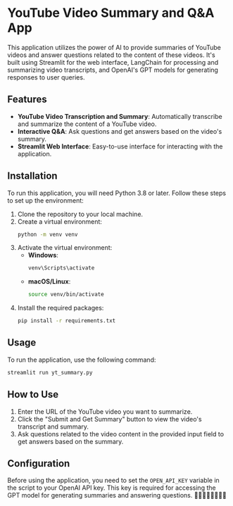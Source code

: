 # YouTube Video Summary and Q&A App

This application utilizes the power of AI to provide summaries of YouTube videos and answer questions related to the content of these videos. It's built using Streamlit for the web interface, LangChain for processing and summarizing video transcripts, and OpenAI's GPT models for generating responses to user queries.

## Features

- **YouTube Video Transcription and Summary**: Automatically transcribe and summarize the content of a YouTube video.
- **Interactive Q&A**: Ask questions and get answers based on the video's summary.
- **Streamlit Web Interface**: Easy-to-use interface for interacting with the application.

## Installation

To run this application, you will need Python 3.8 or later. Follow these steps to set up the environment:

1. Clone the repository to your local machine.
2. Create a virtual environment:
   ```sh
   python -m venv venv
   ```
3. Activate the virtual environment:
   - **Windows**:
     ```sh
     venv\Scripts\activate
     ```
   - **macOS/Linux**:
     ```sh
     source venv/bin/activate
     ```
4. Install the required packages:
   ```sh
   pip install -r requirements.txt
   ```

## Usage

To run the application, use the following command:

```sh
streamlit run yt_summary.py
```

## How to Use

1. Enter the URL of the YouTube video you want to summarize.
2. Click the "Submit and Get Summary" button to view the video's transcript and summary.
3. Ask questions related to the video content in the provided input field to get answers based on the summary.

## Configuration

Before using the application, you need to set the `OPEN_API_KEY` variable in the script to your OpenAI API key. This key is required for accessing the GPT model for generating summaries and answering questions. 👋🏻👋🏻👋🏻👋🏻
